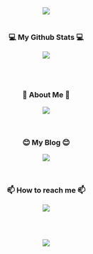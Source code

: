 <div align="center"><img src="https://capsule-render.vercel.app/api?type=waving&color=auto&height=300&section=header&text=Welcome!%20👋&fontSize=75&animation=fadeIn&fontAlignY=38&desc=%This%20is%20jaamong's%20GitHub!&descAlignY=60&descAlign=62"/></div>

<!-- https://simpleicons.org/ -->
<!--
<h3 align="center">🛠 Tech Stack & Development Environment 🛠</h3>

<p align="center">
  <img src="https://img.shields.io/badge/JAVA-007396?style=flat-square&logo=java&logoColor=white">
  <img src="https://img.shields.io/badge/SpringBoot-6DB33F?style=flat-square&logo=SpringBoot&logoColor=white"/>&nbsp;
  <img src="https://img.shields.io/badge/MySQL-4479A1?style=flat-square&logo=MySQL&logoColor=white"/>&nbsp;
 <br> 
    
</p> 
-->

<br>

<h3 align="center">💻 My Github Stats 💻</h3>
<p align="center">
  <img src="https://github-readme-stats.vercel.app/api?username=jaamong&show_icons=true&count_private=true&hide=issues">
</p><br>

<br>
<h3 align="center">🌱 About Me 🌱</h3>
<p align="center">
  <a href="https://drive.google.com/file/d/1QBgXCtq_-LEO5i4ja5VPYulXBOkA8jMt/view?usp=drive_link"><img src="https://img.shields.io/badge/Google Drive-4285F4?style=flat-square&logo=Google Drive&logoColor=black"/></a>
</p>
<br>

<h3 align="center">😊 My Blog 😊</h3>
<p align="center">
  <a href="https://backend-jaamong.tistory.com/"><img src="https://img.shields.io/badge/Tistory-607078?style=flat-square&logo=Tistory&logoColor=white"/></a></p>
<br>

<h3 align="center">📫 How to reach me 📫</h3>
<p align="center">
  <a href="mailto:themusic025@gmail.com"><img src="https://img.shields.io/badge/Gmail-d14836?style=flat-square&logo=Gmail&logoColor=white&link=themusic025@gmail.com"/></a>
</p>

<br>
<br>
<p align="center">
  <a href="https://hits.seeyoufarm.com"><img src="https://hits.seeyoufarm.com/api/count/incr/badge.svg?url=https%3A%2F%2Fgithub.com%2Fjaamong%2Fhit-counter&count_bg=%23A4E772&title_bg=%234CB019&icon=github.svg&icon_color=%23E7E7E7&title=&edge_flat=false"/></a>
</p>

<!--
**jaamong/jaamong** is a ✨ _special_ ✨ repository because its `README.md` (this file) appears on your GitHub profile.

Here are some ideas to get you started:

- 🔭 I’m currently working on ...
- 🌱 I’m currently learning ...
- 👯 I’m looking to collaborate on ...
- 🤔 I’m looking for help with ...
- 💬 Ask me about ...
- 📫 How to reach me: ...
- 😄 Pronouns: ...
- ⚡ Fun fact: ...
-->
